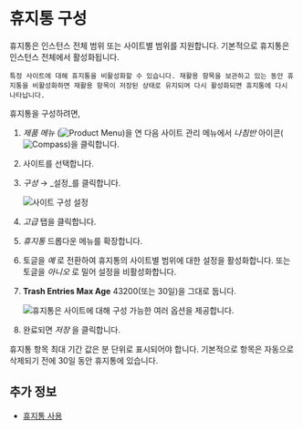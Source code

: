 # 휴지통 구성

휴지통은 인스턴스 전체 범위 또는 사이트별 범위를 지원합니다. 기본적으로 휴지통은 인스턴스 전체에서 활성화됩니다.

```{tip}
특정 사이트에 대해 휴지통을 비활성화할 수 있습니다. 재활용 항목을 보관하고 있는 동안 휴지통을 비활성화하면 재활용 항목이 저장된 상태로 유지되며 다시 활성화되면 휴지통에 다시 나타납니다.
```

휴지통을 구성하려면,

1. _제품 메뉴_ (![Product Menu](../../images/icon-product-menu.png))을 연 다음 사이트 관리 메뉴에서 _나침반_ 아이콘(![Compass](../../images/icon-compass.png))을 클릭합니다.
1. 사이트를 선택합니다.
1. _구성_ &rarr; _설정_를 클릭합니다.

   ![사이트 구성 설정](./configuring-the-recycle-bin/images/01.png)

1. _고급_ 탭을 클릭합니다.
1. _휴지통_ 드롭다운 메뉴를 확장합니다.
1. 토글을 _예_ 로 전환하여 휴지통의 사이트별 범위에 대한 설정을 활성화합니다. 또는 토글을 _아니오_ 로 밀어 설정을 비활성화합니다.
1. **Trash Entries Max Age** 43200(또는 30일)을 그대로 둡니다.

    ![휴지통은 사이트에 대해 구성 가능한 여러 옵션을 제공합니다.](./configuring-the-recycle-bin/images/02.png)

1. 완료되면 _저장_ 을 클릭합니다.

휴지통 항목 최대 기간 값은 분 단위로 표시되어야 합니다. 기본적으로 항목은 자동으로 삭제되기 전에 30일 동안 휴지통에 있습니다.

## 추가 정보

* [휴지통 사용](./using-the-recycle-bin.md)
